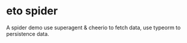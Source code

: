 # eto spider

A spider demo use superagent & cheerio to fetch data, use typeorm to persistence data.
